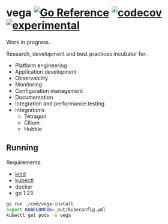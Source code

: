 # vega [![Go Reference](https://img.shields.io/badge/go-pkg-00ADD8)](https://pkg.go.dev/github.com/go-faster/vega#section-documentation) [![codecov](https://img.shields.io/codecov/c/github/go-faster/vega?label=cover)](https://codecov.io/gh/go-faster/vega) [![experimental](https://img.shields.io/badge/-experimental-blueviolet)](https://go-faster.org/docs/projects/status#experimental)

Work in progress.

Research, development and best practices incubator for:
- Platform engineering
- Application development
- Observability
- Monitoring
- Configuration management
- Documentation
- Integration and performance testing
- Integrations
  - Tetragon
  - Cilium
  - Hubble

## Running

Requirements:
- [kind](https://kind.sigs.k8s.io/docs/user/quick-start/)
- [kubectl](https://kubernetes.io/docs/tasks/tools/#kubectl)
- docker
- go 1.23

```bash
go run ./cmd/vega-install
export KUBECONFIG=_out/kubeconfig.yml
kubectl get pods -n vega
```
